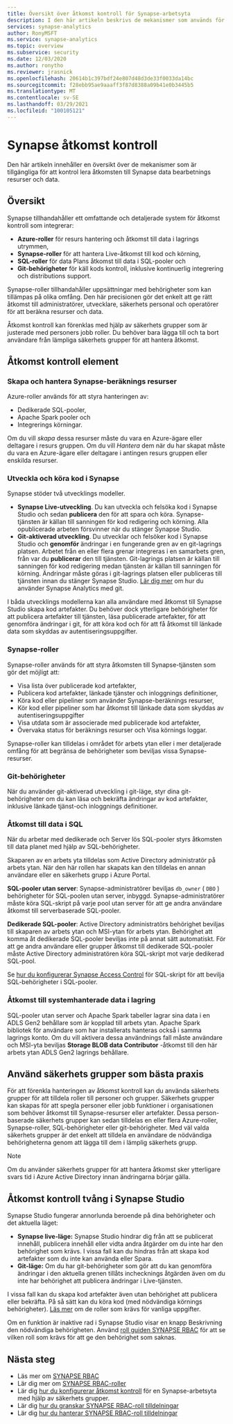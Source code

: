 ```yaml
---
title: Översikt över åtkomst kontroll för Synapse-arbetsyta
description: I den här artikeln beskrivs de mekanismer som används för att styra åtkomsten till en Synapse-arbetsyta och de resurser och de kod artefakter som den innehåller.
services: synapse-analytics
author: RonyMSFT
ms.service: synapse-analytics
ms.topic: overview
ms.subservice: security
ms.date: 12/03/2020
ms.author: ronytho
ms.reviewer: jrasnick
ms.openlocfilehash: 20614b1c397bdf24e807d48d3de33f0033da14bc
ms.sourcegitcommit: f28ebb95ae9aaaff3f87d8388a09b41e0b3445b5
ms.translationtype: MT
ms.contentlocale: sv-SE
ms.lasthandoff: 03/29/2021
ms.locfileid: "100105121"
---
```

# <a name="synapse-access-control"></a>Synapse åtkomst kontroll 

Den här artikeln innehåller en översikt över de mekanismer som är tillgängliga för att kontrol lera åtkomsten till Synapse data bearbetnings resurser och data.  

## <a name="overview"></a>Översikt

Synapse tillhandahåller ett omfattande och detaljerade system för åtkomst kontroll som integrerar: 
- **Azure-roller** för resurs hantering och åtkomst till data i lagrings utrymmen, 
- **Synapse-roller** för att hantera Live-åtkomst till kod och körning, 
- **SQL-roller** för data Plans åtkomst till data i SQL-pooler och 
- **Git-behörigheter** för käll kods kontroll, inklusive kontinuerlig integrering och distributions support.  

Synapse-roller tillhandahåller uppsättningar med behörigheter som kan tillämpas på olika omfång. Den här precisionen gör det enkelt att ge rätt åtkomst till administratörer, utvecklare, säkerhets personal och operatörer för att beräkna resurser och data.

Åtkomst kontroll kan förenklas med hjälp av säkerhets grupper som är justerade med personers jobb roller. Du behöver bara lägga till och ta bort användare från lämpliga säkerhets grupper för att hantera åtkomst.

## <a name="access-control-elements"></a>Åtkomst kontroll element

### <a name="creating-and-managing-synapse-compute-resources"></a>Skapa och hantera Synapse-beräknings resurser

Azure-roller används för att styra hanteringen av: 
- Dedikerade SQL-pooler, 
- Apache Spark pooler och 
- Integrerings körningar. 

Om du vill *skapa* dessa resurser måste du vara en Azure-ägare eller deltagare i resurs gruppen. Om du vill *Hantera* dem när du har skapat måste du vara en Azure-ägare eller deltagare i antingen resurs gruppen eller enskilda resurser. 

### <a name="developing-and-executing-code-in-synapse"></a>Utveckla och köra kod i Synapse 

Synapse stöder två utvecklings modeller.

- **Synapse Live-utveckling**. Du kan utveckla och felsöka kod i Synapse Studio och sedan **publicera** den för att spara och köra.  Synapse-tjänsten är källan till sanningen för kod redigering och körning.  Alla opublicerade arbeten försvinner när du stänger Synapse Studio.  
- **Git-aktiverad utveckling**. Du utvecklar och felsöker kod i Synapse Studio och **genomför** ändringar i en fungerande gren av en git-lagrings platsen. Arbetet från en eller flera grenar integreras i en samarbets gren, från var du **publicerar** den till tjänsten. Git-lagrings platsen är källan till sanningen för kod redigering medan tjänsten är källan till sanningen för körning. Ändringar måste göras i git-lagrings platsen eller publiceras till tjänsten innan du stänger Synapse Studio. [Lär dig mer](../cicd/continuous-integration-deployment.md) om hur du använder Synapse Analytics med git.

I båda utvecklings modellerna kan alla användare med åtkomst till Synapse Studio skapa kod artefakter. Du behöver dock ytterligare behörigheter för att publicera artefakter till tjänsten, läsa publicerade artefakter, för att genomföra ändringar i git, för att köra kod och för att få åtkomst till länkade data som skyddas av autentiseringsuppgifter.

### <a name="synapse-roles"></a>Synapse-roller

Synapse-roller används för att styra åtkomsten till Synapse-tjänsten som gör det möjligt att: 
- Visa lista över publicerade kod artefakter, 
- Publicera kod artefakter, länkade tjänster och inloggnings definitioner,
- Köra kod eller pipeliner som använder Synapse-beräknings resurser,
- Kör kod eller pipeliner som har åtkomst till länkade data som skyddas av autentiseringsuppgifter
- Visa utdata som är associerade med publicerade kod artefakter,
- Övervaka status för beräknings resurser och Visa körnings loggar.

Synapse-roller kan tilldelas i området för arbets ytan eller i mer detaljerade omfång för att begränsa de behörigheter som beviljas vissa Synapse-resurser.

### <a name="git-permissions"></a>Git-behörigheter

När du använder git-aktiverad utveckling i git-läge, styr dina git-behörigheter om du kan läsa och bekräfta ändringar av kod artefakter, inklusive länkade tjänst-och inloggnings definitioner.   
   
### <a name="accessing-data-in-sql"></a>Åtkomst till data i SQL

När du arbetar med dedikerade och Server lös SQL-pooler styrs åtkomsten till data planet med hjälp av SQL-behörigheter. 

Skaparen av en arbets yta tilldelas som Active Directory administratör på arbets ytan. När den här rollen har skapats kan den tilldelas en annan användare eller en säkerhets grupp i Azure Portal.

**SQL-pooler utan server**: Synapse-administratörer beviljas `db_owner` ( `DBO` ) behörigheter för SQL-poolen utan server, inbyggd. Synapse-administratörer måste köra SQL-skript på varje pool utan server för att ge andra användare åtkomst till serverbaserade SQL-pooler.  

**Dedikerade SQL-pooler**: Active Directory administratörs behörighet beviljas till skaparen av arbets ytan och MSI-ytan för arbets ytan.  Behörighet att komma åt dedikerade SQL-pooler beviljas inte på annat sätt automatiskt. För att ge andra användare eller grupper åtkomst till dedikerade SQL-pooler måste Active Directory administratören köra SQL-skript mot varje dedikerad SQL-pool.

Se [hur du konfigurerar Synapse Access Control](./how-to-set-up-access-control.md) för SQL-skript för att bevilja SQL-behörigheter i SQL-pooler.  

 ### <a name="accessing-system-managed-data-in-storage"></a>Åtkomst till systemhanterade data i lagring

SQL-pooler utan server och Apache Spark tabeller lagrar sina data i en ADLS Gen2 behållare som är kopplad till arbets ytan. Apache Spark bibliotek för användare som har installerats hanteras också i samma lagrings konto. Om du vill aktivera dessa användnings fall måste användare och MSI-yta beviljas **Storage BLOB data Contributor** -åtkomst till den här arbets ytan ADLS Gen2 lagrings behållare.  

## <a name="using-security-groups-as-a-best-practice"></a>Använd säkerhets grupper som bästa praxis

För att förenkla hanteringen av åtkomst kontroll kan du använda säkerhets grupper för att tilldela roller till personer och grupper. Säkerhets grupper kan skapas för att spegla personer eller jobb funktioner i organisationen som behöver åtkomst till Synapse-resurser eller artefakter.  Dessa person-baserade säkerhets grupper kan sedan tilldelas en eller flera Azure-roller, Synapse-roller, SQL-behörigheter eller git-behörigheter. Med väl valda säkerhets grupper är det enkelt att tilldela en användare de nödvändiga behörigheterna genom att lägga till dem i lämplig säkerhets grupp. 

>[!Note]
>Om du använder säkerhets grupper för att hantera åtkomst sker ytterligare svars tid i Azure Active Directory innan ändringarna börjar gälla. 

## <a name="access-control-enforcement-in-synapse-studio"></a>Åtkomst kontroll tvång i Synapse Studio

Synapse Studio fungerar annorlunda beroende på dina behörigheter och det aktuella läget:
- **Synapse live-läge:** Synapse Studio hindrar dig från att se publicerat innehåll, publicera innehåll eller vidta andra åtgärder om du inte har den behörighet som krävs.  I vissa fall kan du hindras från att skapa kod artefakter som du inte kan använda eller Spara. 
- **Git-läge:** Om du har git-behörigheter som gör att du kan genomföra ändringar i den aktuella grenen tillåts inchecknings åtgärden även om du inte har behörighet att publicera ändringar i Live-tjänsten.  

I vissa fall kan du skapa kod artefakter även utan behörighet att publicera eller bekräfta. På så sätt kan du köra kod (med nödvändiga körnings behörigheter). [Läs mer](./synapse-workspace-understand-what-role-you-need.md) om de roller som krävs för vanliga uppgifter. 

Om en funktion är inaktive rad i Synapse Studio visar en knapp Beskrivning den nödvändiga behörigheten. Använd [roll guiden SYNAPSE RBAC](./synapse-workspace-synapse-rbac-roles.md#synapse-rbac-actions-and-the-roles-that-permit-them) för att se vilken roll som krävs för att ge den behörighet som saknas.


## <a name="next-steps"></a>Nästa steg

- Läs mer om [SYNAPSE RBAC](./synapse-workspace-synapse-rbac.md)
- Lär dig mer om [SYNAPSE RBAC-roller](./synapse-workspace-synapse-rbac-roles.md)
- Lär dig [hur du konfigurerar åtkomst kontroll](./how-to-set-up-access-control.md) för en Synapse-arbetsyta med hjälp av säkerhets grupper.
- Lär dig [hur du granskar SYNAPSE RBAC-roll tilldelningar](./how-to-review-synapse-rbac-role-assignments.md)
- Lär dig [hur du hanterar SYNAPSE RBAC-roll tilldelningar](./how-to-manage-synapse-rbac-role-assignments.md)
